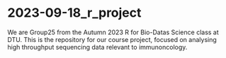 # 2023-09-18_r_project
We are Group25 from the Autumn 2023 R for Bio-Datas Science class at DTU. This is the repository for our course project, focused on analysing high throughput sequencing data relevant to immunoncology. 

